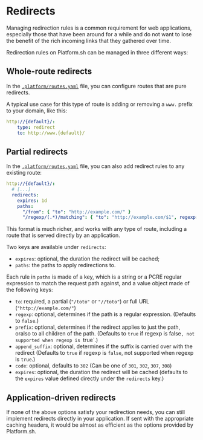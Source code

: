 
# Redirects

Managing redirection rules is a common requirement for web applications, especially those that have been around for a while and do not want to lose the benefit of the rich incoming links that they gathered over time.

Redirection rules on Platform.sh can be managed in three different ways:


## Whole-route redirects

In the [`.platform/routes.yaml`](routes-yaml.html) file, you can configure routes that are pure redirects.

A typical use case for this type of route is adding or removing a `www.` prefix to your domain, like this:

```yaml
http://{default}/:
    type: redirect
    to: http://www.{default}/
```


## Partial redirects

In the [`.platform/routes.yaml`](routes-yaml.html) file, you can also add redirect rules to any existing route:

```yaml
http://{default}/:
  # [...]
  redirects:
    expires: 1d
    paths:
      "/from": { "to": "http://example.com/" }
      "/regexp/(.*)/matching": { "to": "http://example.com/$1", regexp: true }
```

This format is much richer, and works with any type of route, including a route that is served directly by an application.

Two keys are available under `redirects`:

 * `expires`: optional, the duration the redirect will be cached;
 * `paths`: the paths to apply redirections to.

Each rule in `paths` is made of a key, which is a string or a PCRE regular
expression to match the request path against, and a value object made of the
following keys:

 * `to`: required, a partial (`"/toto"` or `"//toto"`) or full URL (`"http://example.com/"`)
 * `regexp`: optional, determines if the path is a regular expression. (Defaults to `false`.)
 * `prefix`: optional, determines if the redirect applies to just the path, oralso to all children of the path. (Defaults to `true` if regexp is false`, not supported when regexp is `true`.)
 * `append_suffix`: optional, determines if the suffix is carried over with the redirect (Defaults to `true` if regexp is `false`, not supported when regexp is `true`.)
 * `code`: optional, defaults to `302` (Can be one of `301`, `302`, `307`, `308`)
 * `expires`: optional, the duration the redirect will be cached (defaults to the `expires` value defined directly under the `redirects` key.)

## Application-driven redirects

If none of the above options satisfy your redirection needs, you can still
implement redirects directly in your application. If sent with the appropriate
caching headers, it would be almost as efficient as the options provided by
Platform.sh.
